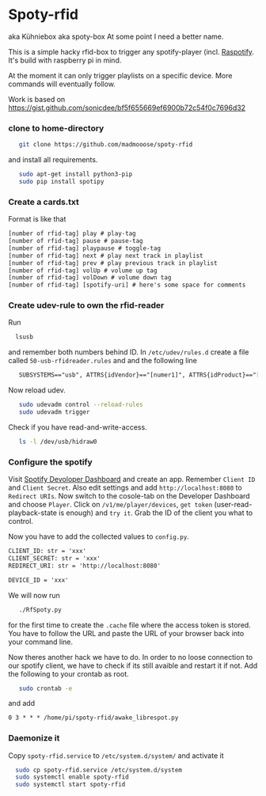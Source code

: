 Spoty-rfid
==========

aka Kühniebox aka spoty-box At some point I need a better name. 

This is a simple hacky rfid-box to trigger any spotify-player (incl. [Raspotify](https://gist.github.com/sonicdee/bf5f655669ef6900b72c54f0c7696d32). It's build with raspberry pi in mind.

At the moment it can only trigger playlists on a specific device. More commands will eventually follow.

Work is based on https://gist.github.com/sonicdee/bf5f655669ef6900b72c54f0c7696d32

### clone to home-directory

```sh
   git clone https://github.com/madmooose/spoty-rfid
```
and install all requirements.
```sh
   sudo apt-get install python3-pip
   sudo pip install spotipy
```

### Create a cards.txt
Format is like that
```txt
[number of rfid-tag] play # play-tag
[number of rfid-tag] pause # pause-tag
[number of rfid-tag] playpause # toggle-tag
[number of rfid-tag] next # play next track in playlist
[number of rfid-tag] prev # play previous track in playlist
[number of rfid-tag] volUp # volume up tag
[number of rfid-tag] volDown # volume down tag
[number of rfid-tag] [spotify-uri] # here's some space for comments
```

### Create udev-rule to own the rfid-reader
Run
```sh 
  lsusb
```
and remember both numbers behind ID. In `/etc/udev/rules.d` create a file called `50-usb-rfidreader.rules` and and the following line
```txt
   SUBSYSTEMS=="usb", ATTRS{idVendor}=="[numer1]", ATTRS{idProduct}=="[number2]", MODE="0666"
```

Now reload udev.
```sh
   sudo udevadm control --reload-rules
   sudo udevadm trigger
```
Check if you have read-and-write-access.
```sh
   ls -l /dev/usb/hidraw0
```

### Configure the spotify
Visit [Spotify Devoloper Dashboard](https://developer.spotify.com/dashboard/applications) and create an app. Remember `Client ID` and `Client Secret`. Also edit settings and add `http://localhost:8080` to `Redirect URIs`.
Now switch to the cosole-tab on the Developer Dashboard and choose `Player`. Click on `/v1/me/player/devices`, `get token` (user-read-playback-state is enough) and `try it`. Grab the ID of the client you what to control.

Now you have to add the collected values to `config.py`.
```txt
CLIENT_ID: str = 'xxx'
CLIENT_SECRET: str = 'xxx'
REDIRECT_URI: str = 'http://localhost:8080'

DEVICE_ID = 'xxx'
```

We will now run
```sh
   ./RfSpoty.py
```
for the first time to create the `.cache` file where the access token is stored. You have to follow the URL and paste the URL of your browser back into your command line.

Now theres another hack we have to do. In order to no loose connection to our spotify client, we have to check if its still avaible and restart it if not. Add the following to your crontab as root.
```sh
   sudo crontab -e
```
and add
```txt
0 3 * * * /home/pi/spoty-rfid/awake_librespot.py
```



### Daemonize it

Copy `spoty-rfid.service` to `/etc/system.d/system/` and activate it
```sh
  sudo cp spoty-rfid.service /etc/system.d/system
  sudo systemctl enable spoty-rfid
  sudo systemctl start spoty-rfid
```
